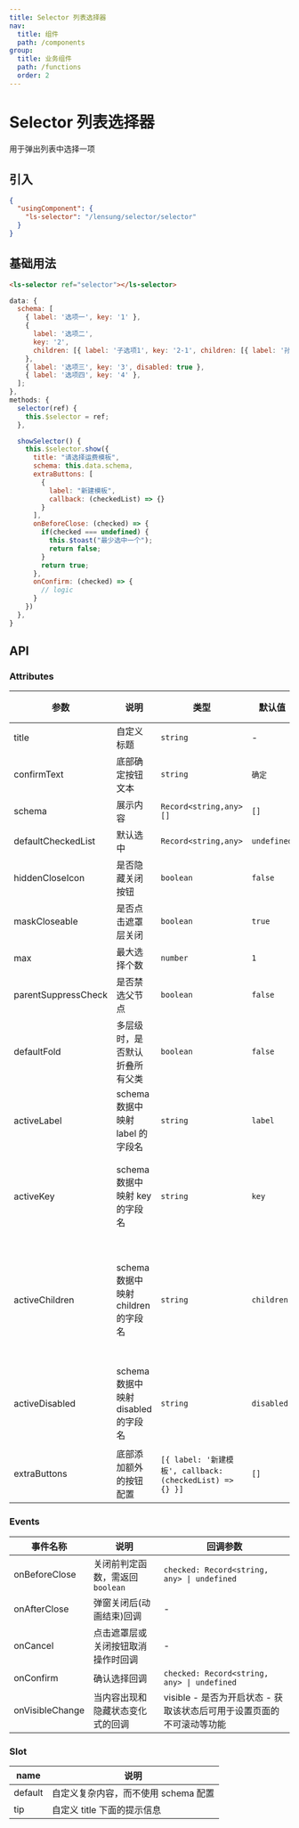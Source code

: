 ```yaml
---
title: Selector 列表选择器
nav:
  title: 组件
  path: /components
group:
  title: 业务组件
  path: /functions
  order: 2
---
```


# Selector 列表选择器

用于弹出列表中选择一项

## 引入

```json
{
  "usingComponent": {
    "ls-selector": "/lensung/selector/selector"
  }
}
```

## 基础用法

```html
<ls-selector ref="selector"></ls-selector>
```

```js
data: {
  schema: [
    { label: '选项一', key: '1' },
    {
      label: '选项二',
      key: '2',
      children: [{ label: '子选项1', key: '2-1', children: [{ label: '孙子选项', key: '2-1-1' }] }],
    },
    { label: '选项三', key: '3', disabled: true },
    { label: '选项四', key: '4' },
  ];
},
methods: {
  selector(ref) {
    this.$selector = ref;
  },

  showSelector() {
    this.$selector.show({
      title: "请选择运费模板",
      schema: this.data.schema,
      extraButtons: [
        {
          label: "新建模板",
          callback: (checkedList) => {}
        }
      ],
      onBeforeClose: (checked) => {
        if(checked === undefined) {
          this.$toast("最少选中一个");
          return false;
        }
        return true;
      },
      onConfirm: (checked) => {
        // logic
      }
    })
  },
}
```

## API

### Attributes

| 参数                | 说明                                | 类型                                                     | 默认值      | 备注               |
| ------------------- | ----------------------------------- | -------------------------------------------------------- | ----------- | ------------------ |
| title               | 自定义标题                          | `string`                                                 | -           | -                  |
| confirmText         | 底部确定按钮文本                    | `string`                                                 | `确定`      | -                  |
| schema              | 展示内容                            | `Record<string,any>[]`                                   | `[]`        | -                  |
| defaultCheckedList  | 默认选中                            | `Record<string,any>`                                     | `undefined` | -                  |
| hiddenCloseIcon     | 是否隐藏关闭按钮                    | `boolean`                                                | `false`     | -                  |
| maskCloseable       | 是否点击遮罩层关闭                  | `boolean`                                                | `true`      | -                  |
| max                 | 最大选择个数                        | `number`                                                 | `1`         | -                  |
| parentSuppressCheck | 是否禁选父节点                      | `boolean`                                                | `false`     | -                  |
| defaultFold         | 多层级时，是否默认折叠所有父类      | `boolean`                                                | `false`     | -                  |
| activeLabel         | schema 数据中映射 label 的字段名    | `string`                                                 | `label`     | 用于显示           |
| activeKey           | schema 数据中映射 key 的字段名      | `string`                                                 | `key`       | 用于判定勾选       |
| activeChildren      | schema 数据中映射 children 的字段名 | `string`                                                 | `children`  | 用于递归显示子数据 |
| activeDisabled      | schema 数据中映射 disabled 的字段名 | `string`                                                 | `disabled`  | 用于禁用勾选       |
| extraButtons        | 底部添加额外的按钮配置              | `[{ label: '新建模板', callback: (checkedList) => {} }]` | `[]`        | -                  |

### Events

| 事件名称        | 说明                               | 回调参数                                                              |
| --------------- | ---------------------------------- | --------------------------------------------------------------------- |
| onBeforeClose   | 关闭前判定函数，需返回 `boolean`   | `checked: Record<string, any> \| undefined`                           |
| onAfterClose    | 弹窗关闭后(动画结束)回调           | -                                                                     |
| onCancel        | 点击遮罩层或关闭按钮取消操作时回调 | -                                                                     |
| onConfirm       | 确认选择回调                       | `checked: Record<string, any> \| undefined`                           |
| onVisibleChange | 当内容出现和隐藏状态变化式的回调   | visible - 是否为开启状态 - 获取该状态后可用于设置页面的不可滚动等功能 |

### Slot

| name    | 说明                                 |
| ------- | ------------------------------------ |
| default | 自定义复杂内容，而不使用 schema 配置 |
| tip     | 自定义 title 下面的提示信息          |
